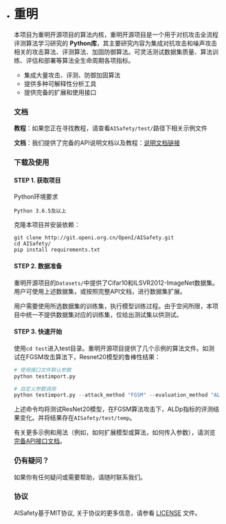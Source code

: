 - # 重明

  本项目为重明开源项目的算法内核，重明开源项目是一个用于对抗攻击全流程评测算法学习研究的 __Python库__，其主要研究内容为集成对抗攻击和噪声攻击相关的攻击算法、评测算法、加固防御算法。可灵活测试数据集质量、算法训练、评估和部署等算法全生命周期各项指标。

  - 集成大量攻击、评测、防御加固算法
  - 提供多种可解释性分析工具
  - 提供完备的扩展和使用接口

  

  ### 文档

  **教程**：如果您正在寻找教程，请查看`AISafety/test/`路径下相关示例文件

  **文档**：我们提供了完备的API说明文档以及教程：[说明文档链接](https://aisafety.readthedocs.io/zh_CN/latest/)

  

  ### 下载及使用

  #### STEP 1. 获取项目

  Python环境要求

  ```
  Python 3.6.5及以上
  ```

  克隆本项目并安装依赖：

  ```
  git clone http://git.openi.org.cn/OpenI/AISafety.git
  cd AISafety/
  pip install requirements.txt
  ```

  #### STEP 2. 数据准备

  重明开源项目的`Datasets/`中提供了Cifar10和ILSVR2012-ImageNet数据集。用户可使用上述数据集，或按照完整API文档，进行数据集扩展。

  用户需要使用所选数据集的训练集，执行模型训练过程。由于空间所限，本项目中统一不提供数据集对应的训练集，仅给出测试集以供测试。

  #### STEP 3. 快速开始

  使用`cd test`进入test目录。重明开源项目提供了几个示例的算法文件。如测试在FGSM攻击算法下，Resnet20模型的鲁棒性结果：

  ```python
  # 使用接口文件默认参数
  python testimport.py
  
  # 自定义参数调用
  python testimport.py --attack_method "FGSM" --evaluation_method "ALDp" --model_dir ""
  ```

  上述命令均将测试ResNet20模型，在FGSM算法攻击下，ALDp指标的评测结果变化。并将结果存在`AISafety/test/temp`。

  有关更多示例和用法（例如，如何扩展模型或算法，如何传入参数），请浏览[完备API接口文档](https://aisafety.readthedocs.io/zh_CN/latest/)。

  

  ### 仍有疑问？

  如果你有任何疑问或需要帮助，请随时联系我们。

  

  ### 协议

  AISafety基于MIT协议, 关于协议的更多信息，请参看 [LICENSE](https://git.openi.org.cn/OpenI/AISafety/src/branch/main/LICENSE) 文件。

  